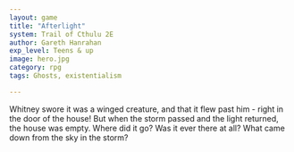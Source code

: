 ```yaml
---
layout: game
title: "Afterlight"
system: Trail of Cthulu 2E
author: Gareth Hanrahan
exp_level: Teens & up
image: hero.jpg
category: rpg
tags: Ghosts, existentialism

---
```


Whitney swore it was a winged creature, and that it flew past him - right in the door of the house! But when the storm passed and the light returned, the house was empty.
Where did it go? Was it ever there at all? 
What came down from the sky in the storm? 
